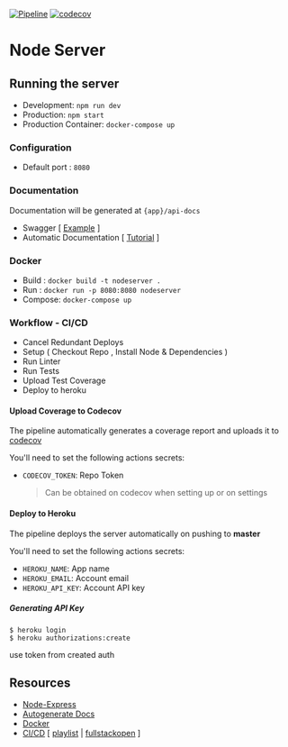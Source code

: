 [![Pipeline](https://github.com/NicolasEzequielZulaicaRivera/nodeserver/actions/workflows/pipeline.yml/badge.svg?branch=master)](https://github.com/NicolasEzequielZulaicaRivera/nodeserver/actions/workflows/pipeline.yml) [![codecov](https://codecov.io/gh/NicolasEzequielZulaicaRivera/nodeserver/branch/master/graph/badge.svg)](https://codecov.io/gh/NicolasEzequielZulaicaRivera/nodeserver)

# Node Server

## Running the server

- Development: `npm run dev`
- Production: `npm start`
- Production Container: `docker-compose up`

### Configuration

- Default port : `8080`

### Documentation

Documentation will be generated at `{app}/api-docs`

- Swagger [ [Example](https://petstore.swagger.io/) ]
- Automatic Documentation [ [Tutorial](https://dev.to/kabartolo/how-to-document-an-express-api-with-swagger-ui-and-jsdoc-50do) ]

### Docker

- Build : `docker build -t nodeserver .`
- Run : `docker run -p 8080:8080 nodeserver`
- Compose: `docker-compose up`

### Workflow - CI/CD

- Cancel Redundant Deploys
- Setup ( Checkout Repo , Install Node & Dependencies )
- Run Linter
- Run Tests
- Upload Test Coverage
- Deploy to heroku

#### Upload Coverage to Codecov

The pipeline automatically generates a coverage report and uploads it to [codecov](https://codecov.io/gh/NicolasEzequielZulaicaRivera/nodeserver)

You'll need to set the following actions secrets:

- `CODECOV_TOKEN`: Repo Token
  > Can be obtained on codecov when setting up or on settings

#### Deploy to Heroku

The pipeline deploys the server automatically on pushing to **master**

You'll need to set the following actions secrets:

- `HEROKU_NAME`: App name
- `HEROKU_EMAIL`: Account email
- `HEROKU_API_KEY`: Account API key

##### Generating API Key

```
$ heroku login
$ heroku authorizations:create
```

use token from created auth

## Resources

- [Node-Express](https://www.youtube.com/watch?v=-MTSQjw5DrM)
- [Autogenerate Docs](https://www.youtube.com/watch?v=apouPYPh_as)
- [Docker](https://www.youtube.com/watch?v=gAkwW2tuIqE)
- [CI/CD](https://youtu.be/sIhm4YOMK6Q) [ [playlist](https://www.youtube.com/playlist?list=PLV8x_i1fqBw0Kn_fBIZTa3wS_VZAqddX7) | [fullstackopen](https://fullstackopen.com/en/) ]
